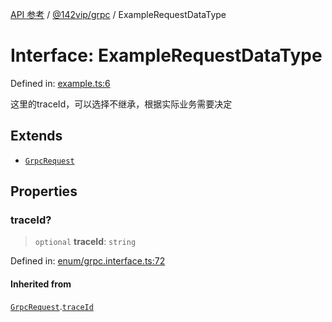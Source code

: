 [API 参考](../wiki/Home) / [@142vip/grpc](../wiki/@142vip.grpc) / ExampleRequestDataType

# Interface: ExampleRequestDataType

Defined in: [example.ts:6](https://github.com/142vip/core-x/blob/15d5bc9ef4bece78c0e60bdf074a2d245f625100/packages/grpc/src/example.ts#L6)

这里的traceId，可以选择不继承，根据实际业务需要决定

## Extends

* [`GrpcRequest`](../wiki/@142vip.grpc.Interface.GrpcRequest)

## Properties

### traceId?

> `optional` **traceId**: `string`

Defined in: [enum/grpc.interface.ts:72](https://github.com/142vip/core-x/blob/15d5bc9ef4bece78c0e60bdf074a2d245f625100/packages/grpc/src/enum/grpc.interface.ts#L72)

#### Inherited from

[`GrpcRequest`](../wiki/@142vip.grpc.Interface.GrpcRequest).[`traceId`](../wiki/@142vip.grpc.Interface.GrpcRequest#traceid)
